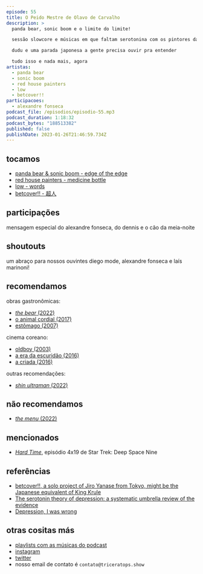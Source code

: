 ```yaml
---
episode: 55
title: O Peido Mestre de Olavo de Carvalho
description: >
  panda bear, sonic boom e o limite do limite!

  sessão slowcore e músicas em que faltam serotonina com os pintores da casa vermelha e low

  dudu e uma parada japonesa a gente precisa ouvir pra entender

  tudo isso e nada mais, agora 
artistas:
  - panda bear
  - sonic boom
  - red house painters
  - low
  - betcover!!
participacoes:
  - alexandre fonseca
podcast_file: /episodios/episodio-55.mp3
podcast_duration: 1:18:32
podcast_bytes: "188513382"
published: false
publishDate: 2023-01-26T21:46:59.734Z
---
```

## tocamos
* [panda bear & sonic boom - edge of the edge](https://www.youtube.com/watch?v=YMNZuZe2OCY)
* [red house painters - medicine bottle](https://www.youtube.com/watch?v=i8Ubpz40MDE)
* [low - words](https://www.youtube.com/watch?v=4AzLgswmJxA)
* [betcover!! - 超人](https://www.youtube.com/watch?v=LDok_7GzMEw)

## participações
mensagem especial do alexandre fonseca, do dennis e o cão da meia-noite

## shoutouts
um abraço para nossos ouvintes diego mode, alexandre fonseca e laís marinoni!

## recomendamos
obras gastronômicas:
* [*the bear* (2022)](https://www.imdb.com/title/tt14452776/)
* [o animal cordial (2017)](https://www.imdb.com/title/tt5126274/)
* [estômago (2007)](https://www.imdb.com/title/tt1039960/)

cinema coreano:
* [oldboy (2003)](https://www.imdb.com/title/tt0364569/)
* [a era da escuridão (2016)](https://www.imdb.com/title/tt4914580/)
* [a criada (2016)](https://www.imdb.com/title/tt4016934/)

outras recomendações:
* [*shin ultraman* (2022)](https://www.imdb.com/title/tt10737918/)

## não recomendamos
* [*the menu* (2022)](https://www.imdb.com/title/tt9764362/)

## mencionados
* [*Hard Time*](https://memory-alpha.fandom.com/wiki/Hard_Time_(episode)), episódio 4x19 de Star Trek: Deep Space Nine

## referências
* [betcover!!, a solo project of Jiro Yanase from Tokyo, might be the Japanese equivalent of King Krule](https://beehy.pe/betcover-kaiten-tenshi-crisis-kaiten-tenshi-japan/)
* [The serotonin theory of depression: a systematic umbrella review of the evidence](https://www.nature.com/articles/s41380-022-01661-0)
* [Depression, I was wrong](https://www.youtube.com/watch?v=TZhgvr2rbwE)

## otras cositas más
* [playlists com as músicas do podcast](https://www.triceratops.show/playlists/)
* [instagram](https://www.instagram.com/triceratops.show/)
* [twitter](https://twitter.com/TriceratopsShow/)
* nosso email de contato é `contato@triceratops.show`

